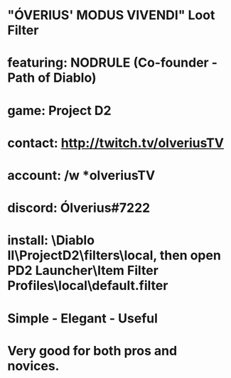 # "ÓVERIUS' MODUS VIVENDI" Loot Filter
# featuring: NODRULE (Co-founder - Path of Diablo)
# game: Project D2
# contact: http://twitch.tv/olveriusTV
# account: /w *olveriusTV
# discord: Ólverius#7222
# install: \Diablo II\ProjectD2\filters\local, then open PD2 Launcher\Item Filter Profiles\local\default.filter
# Simple - Elegant - Useful
# Very good for both pros and novices. 
